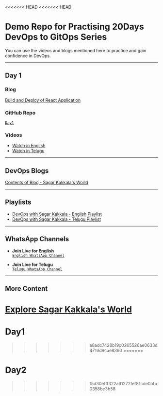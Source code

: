 <<<<<<< HEAD
<<<<<<< HEAD
# **Demo Repo for Practising 20Days DevOps to GitOps Series**

You can use the videos and blogs mentioned here to practice and gain confidence in DevOps.

---

## **Day 1**

### **Blog**  
[Build and Deploy of React Application](https://www.sagarkakkalasworld.com/2024/04/build-and-deploy-of-react-application.html)

### **GitHub Repo**  
[`Day1`](https://github.com/sagarkakkalasworld/Day1)

### **Videos**
- [Watch in English](https://youtu.be/MRoiTQUqjzY?feature=shared)  
- [Watch in Telugu](https://youtu.be/9LeujqjzDqc?feature=shared)

---

## **DevOps Blogs**
[Contents of Blog - Sagar Kakkala's World](https://www.sagarkakkalasworld.com/p/contents-of-blog-sagar-kakkalas-world.html)

---

## **Playlists**
- [DevOps with Sagar Kakkala - English Playlist](https://www.youtube.com/playlist?list=PLlMNTzKKV4R585f9o-Og8Cd4V9sc6w8yA)  
- [DevOps with Sagar Kakkala - Telugu Playlist](https://www.youtube.com/playlist?list=PLlMNTzKKV4R5AX7SfRrA6EQhuocVKhlnK)

---

## **WhatsApp Channels**
- **Join Live for English**  
[`English WhatsApp Channel`](https://www.whatsapp.com/channel/0029VaynRs5Fy72JakyNOv3d)
  
- **Join Live for Telugu**  
[`Telugu WhatsApp Channel`](https://www.whatsapp.com/channel/0029Vau5goh30LKSrJyOoS1f)

---

## **More Content**  
[Explore Sagar Kakkala's World](https://linktr.ee/sagar_kakkalas_world)
=======
# Day1
>>>>>>> a8adc7428b19c0265526ae0633d4716d8cae8360
=======
# Day2
>>>>>>> f5d30efff322a61272fef81cde0afb0358be3b58
